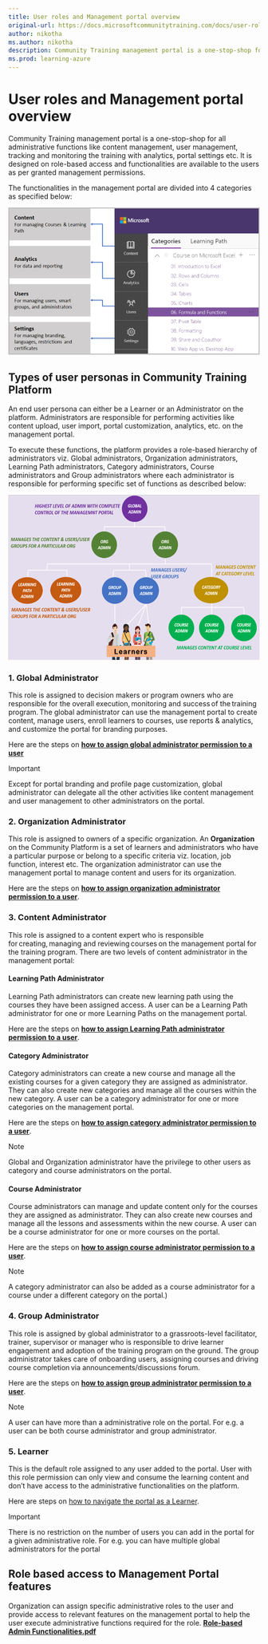 ```yaml
---
title: User roles and Management portal overview
original-url: https://docs.microsoftcommunitytraining.com/docs/user-role-and-management-portal-overview
author: nikotha
ms.author: nikotha
description: Community Training management portal is a one-stop-shop for all administrative functions like content management, user management, tracking and monitoring the training with analytics, portal settings etc.
ms.prod: learning-azure
---
```


# User roles and Management portal overview

Community Training management portal is a one-stop-shop for all administrative functions like content management, user management, tracking and monitoring the training with analytics, portal settings etc. It is designed on role-based access and functionalities are available to the users as per granted management permissions.

The functionalities in the management portal are divided into 4 categories as specified below:

![4 categories](../media/image%28423%29.png)

## Types of user personas in Community Training Platform

An end user persona can either be a Learner or an Administrator on the platform. Administrators are responsible for performing activities like content upload, user import, portal customization, analytics, etc. on the management portal.

To execute these functions, the platform provides a role-based hierarchy of administrators viz. Global administrators, Organization administrators, Learning Path administrators, Category administrators, Course administrators and Group administrators where each administrator is responsible for performing specific set of functions as described below:

![GetStarted - Role Hierarchy](../media/GetStarted%20-%20Role%20Hierarchy.png)

### 1. Global Administrator

This role is assigned to decision makers or program owners who are responsible for the overall execution, monitoring and success of the training program. The global administrator can use the management portal to create content, manage users, enroll learners to courses, use reports & analytics, and customize the portal for branding purposes.

Here are the steps on [**how to assign global administrator permission to a user**](../user-management/add-users/add-an-administrator-to-the-portal.md)

> [!IMPORTANT]
> Except for portal branding and profile page customization, global administrator can delegate all the other activities like content management and user management to other administrators on the portal.

### 2. Organization Administrator

This role is assigned to owners of a specific organization. An **Organization** on the Community Platform is a set of learners and administrators who have a particular purpose or belong to a specific criteria viz. location, job function, interest etc. The organization administrator can use the management portal to manage content and users for its organization.

Here are the steps on [**how to assign organization administrator permission to a user**](../user-management/add-users/add-an-administrator-to-the-portal.md).

### 3. Content Administrator

This role is assigned to a content expert who is responsible for creating, managing and reviewing courses on the management portal for the training program. There are two levels of content administrator in the management portal:

#### Learning Path Administrator

Learning Path administrators can create new learning path using the courses they have been assigned access. A user can be a Learning Path administrator for one or more Learning Paths on the management portal.

Here are the steps on [**how to assign Learning Path administrator permission to a user**](../user-management/add-users/add-an-administrator-to-the-portal.md).

#### Category Administrator

Category administrators can create a new course and manage all the existing courses for a given category they are assigned as administrator. They can also create new categories and manage all the courses within the new category. A user can be a category administrator for one or more categories on the management portal.

Here are the steps on [**how to assign category administrator permission to a user**](../user-management/add-users/add-an-administrator-to-the-portal.md).

> [!NOTE]
> Global and Organization administrator have the privilege to other users as category and course administrators on the portal.

#### Course Administrator

Course administrators can manage and update content only for the courses they are assigned as administrator.  They can also create new courses and manage all the lessons and assessments within the new course. A user can be a course administrator for one or more courses on the portal.

Here are the steps on [**how to assign course administrator permission to a user**](../user-management/add-users/add-an-administrator-to-the-portal.md).

> [!NOTE]
> A category administrator can also be added as a course administrator for a course under a different category on the portal.)

### 4.  Group Administrator

This role is assigned by global administrator to a grassroots-level facilitator, trainer, supervisor or manager who is responsible to drive learner engagement and adoption of the training program on the ground. The group administrator takes care of onboarding users, assigning courses and driving course completion via announcements/discussions forum.

Here are the steps on [**how to assign group administrator permission to a user**](../user-management/add-users/add-an-administrator-to-the-portal.md).

> [!NOTE]
> A user can have more than a administrative role on the portal. For e.g. a user can be both course administrator and group administrator.

### 5. Learner

This is the default role assigned to any user added to the portal. User with this role permission can only view and consume the learning content and don’t have access to the administrative functionalities on the platform.

Here are steps on [how to navigate the portal as a Learner](../learner-experience/web-app.md).

> [!IMPORTANT]
> There is no restriction on the number of users you can add in the portal for a given administrative role. For e.g. you can have multiple global administrators for the portal

## Role based access to Management Portal features

Organization can assign specific administrative roles to the user and provide access to relevant features on the management portal to help the user execute administrative functions required for the role.
[**Role-based Admin Functionalities.pdf**](https://github.com/MicrosoftDocs/microsoft-community-training/files/7167101/Role-based.Admin.Functionalities.pdf)

